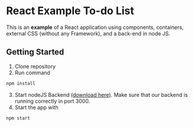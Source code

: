 # React Example To-do List

This is an **example** of a React application using components, containers, external CSS (without any Framework), and a back-end in node JS.

## Getting Started

1.  Clone repository
2.  Run command
```bash
npm install 
```
3.   Start nodeJS Backend [(download here)](https://github.com/amelre/todo-API-nodeJS). Make sure that our backend is running correctly in port 3000.
4.  Start the app with
```bash
npm start
```